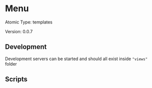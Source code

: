 # Menu

Atomic Type: templates

Version: 0.0.7

## Development

Development servers can be started and should all exist inside `"views"` folder

## Scripts
